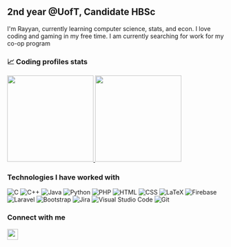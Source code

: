 ## 2nd year @UofT, Candidate HBSc

I'm Rayyan, currently learning computer science, stats, and econ. I love coding and gaming in my free time. I am currently searching for work for my co-op program

### 📈 Coding profiles stats

<p center="left">
  <a href="https://codeforces.com/profile/ndhfrayyan">
    <img src="https://codeforces-readme-stats.vercel.app/api/card?username=ndhfrayyan" height=200>
  </a>
  <a href="https://leetcode.com/u/ndhfrayyan">
    <img src="https://leetcard.jacoblin.cool/ndhfrayyan?theme=light&font=Karma&ext=contest" height=200>
  </a>
</p>

### Technologies I have worked with

<p left="center">
<img alt="C" src="https://img.shields.io/badge/C-00599C?logo=c&logoColor=white">
<img alt="C++" src="https://img.shields.io/badge/C++-%2300599C.svg?logo=c%2B%2B&logoColor=white">
<img alt="Java" src="https://img.shields.io/badge/Java-%23ED8B00.svg?logo=openjdk&logoColor=white">
<img alt="Python" src="https://img.shields.io/badge/Python-3776AB?logo=python&logoColor=white">
<img alt="PHP" src="https://img.shields.io/badge/php-%23777BB4.svg?&logo=php&logoColor=white">
<img alt="HTML" src="https://img.shields.io/badge/HTML-E34F26.svg?logo=html5&logoColor=white">
<img alt="CSS" src="https://img.shields.io/badge/CSS-1572B6?logo=css3&logoColor=white">
<img alt="LaTeX" src="https://img.shields.io/badge/LaTeX-008080.svg?logo=LaTeX&logoColor=white">
<img alt="Firebase" src="https://img.shields.io/badge/Firebase-039BE5?logo=Firebase&logoColor=white">
<img alt="Laravel" src="https://img.shields.io/badge/Laravel-%23FF2D20.svg?logo=laravel&logoColor=white">
<img alt="Bootstrap" src="https://img.shields.io/badge/Bootstrap-7952B3.svg?logo=bootstrap&logoColor=white">
<img alt="Jira" src="https://img.shields.io/badge/Jira-0052CC?logo=jira&logoColor=white">
<img alt="Visual Studio Code" src="https://custom-icon-badges.demolab.com/badge/Visual%20Studio%20Code-0078d7.svg?logo=vsc&logoColor=white">
<img alt="Git" src="https://img.shields.io/badge/Git-F05033.svg?logo=git&logoColor=white">
</p>

### Connect with me

<p left="center">
  <a href="https://www.linkedin.com/in/nadhif-rayyan/">
    <img src="https://img.shields.io/badge/linkedin-%230077B5.svg?&style=for-the-badge&logo=linkedin&logoColor=white" height=25>
  </a>
</p>

